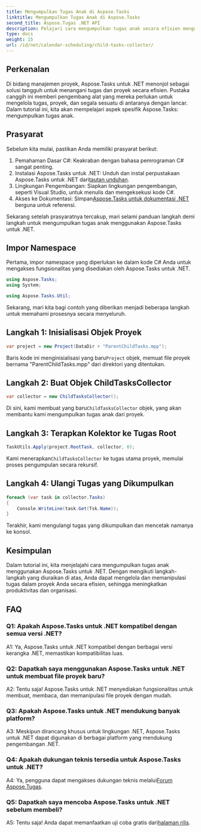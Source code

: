 ```yaml
---
title: Mengumpulkan Tugas Anak di Aspose.Tasks
linktitle: Mengumpulkan Tugas Anak di Aspose.Tasks
second_title: Aspose.Tugas .NET API
description: Pelajari cara mengumpulkan tugas anak secara efisien menggunakan Aspose.Tasks untuk .NET. Tingkatkan manajemen proyek di aplikasi .NET Anda.
type: docs
weight: 15
url: /id/net/calendar-scheduling/child-tasks-collector/
---
```

## Perkenalan

Di bidang manajemen proyek, Aspose.Tasks untuk .NET menonjol sebagai solusi tangguh untuk menangani tugas dan proyek secara efisien. Pustaka canggih ini memberi pengembang alat yang mereka perlukan untuk mengelola tugas, proyek, dan segala sesuatu di antaranya dengan lancar. Dalam tutorial ini, kita akan mempelajari aspek spesifik Aspose.Tasks: mengumpulkan tugas anak.

## Prasyarat

Sebelum kita mulai, pastikan Anda memiliki prasyarat berikut:

1. Pemahaman Dasar C#: Keakraban dengan bahasa pemrograman C# sangat penting.
2.  Instalasi Aspose.Tasks untuk .NET: Unduh dan instal perpustakaan Aspose.Tasks untuk .NET dari[tautan unduhan](https://releases.aspose.com/tasks/net/).
3. Lingkungan Pengembangan: Siapkan lingkungan pengembangan, seperti Visual Studio, untuk menulis dan mengeksekusi kode C#.
4. Akses ke Dokumentasi: Simpan[Aspose.Tasks untuk dokumentasi .NET](https://reference.aspose.com/tasks/net/) berguna untuk referensi.

Sekarang setelah prasyaratnya tercakup, mari selami panduan langkah demi langkah untuk mengumpulkan tugas anak menggunakan Aspose.Tasks untuk .NET.

## Impor Namespace

Pertama, impor namespace yang diperlukan ke dalam kode C# Anda untuk mengakses fungsionalitas yang disediakan oleh Aspose.Tasks untuk .NET.

```csharp
using Aspose.Tasks;
using System;

using Aspose.Tasks.Util;

```

Sekarang, mari kita bagi contoh yang diberikan menjadi beberapa langkah untuk memahami prosesnya secara menyeluruh.

## Langkah 1: Inisialisasi Objek Proyek

```csharp
var project = new Project(DataDir + "ParentChildTasks.mpp");
```

 Baris kode ini menginisialisasi yang baru`Project` objek, memuat file proyek bernama "ParentChildTasks.mpp" dari direktori yang ditentukan.

## Langkah 2: Buat Objek ChildTasksCollector

```csharp
var collector = new ChildTasksCollector();
```

 Di sini, kami membuat yang baru`ChildTasksCollector` objek, yang akan membantu kami mengumpulkan tugas anak dari proyek.

## Langkah 3: Terapkan Kolektor ke Tugas Root

```csharp
TaskUtils.Apply(project.RootTask, collector, 0);
```

 Kami menerapkan`ChildTasksCollector` ke tugas utama proyek, memulai proses pengumpulan secara rekursif.

## Langkah 4: Ulangi Tugas yang Dikumpulkan

```csharp
foreach (var task in collector.Tasks)
{
    Console.WriteLine(task.Get(Tsk.Name));
}
```

Terakhir, kami mengulangi tugas yang dikumpulkan dan mencetak namanya ke konsol.

## Kesimpulan

Dalam tutorial ini, kita menjelajahi cara mengumpulkan tugas anak menggunakan Aspose.Tasks untuk .NET. Dengan mengikuti langkah-langkah yang diuraikan di atas, Anda dapat mengelola dan memanipulasi tugas dalam proyek Anda secara efisien, sehingga meningkatkan produktivitas dan organisasi.

## FAQ

### Q1: Apakah Aspose.Tasks untuk .NET kompatibel dengan semua versi .NET?

A1: Ya, Aspose.Tasks untuk .NET kompatibel dengan berbagai versi kerangka .NET, memastikan kompatibilitas luas.

### Q2: Dapatkah saya menggunakan Aspose.Tasks untuk .NET untuk membuat file proyek baru?

A2: Tentu saja! Aspose.Tasks untuk .NET menyediakan fungsionalitas untuk membuat, membaca, dan memanipulasi file proyek dengan mudah.

### Q3: Apakah Aspose.Tasks untuk .NET mendukung banyak platform?

A3: Meskipun dirancang khusus untuk lingkungan .NET, Aspose.Tasks untuk .NET dapat digunakan di berbagai platform yang mendukung pengembangan .NET.

### Q4: Apakah dukungan teknis tersedia untuk Aspose.Tasks untuk .NET?

A4: Ya, pengguna dapat mengakses dukungan teknis melalui[Forum Aspose.Tugas](https://forum.aspose.com/c/tasks/15).

### Q5: Dapatkah saya mencoba Aspose.Tasks untuk .NET sebelum membeli?

 A5: Tentu saja! Anda dapat memanfaatkan uji coba gratis dari[halaman rilis](https://releases.aspose.com/).